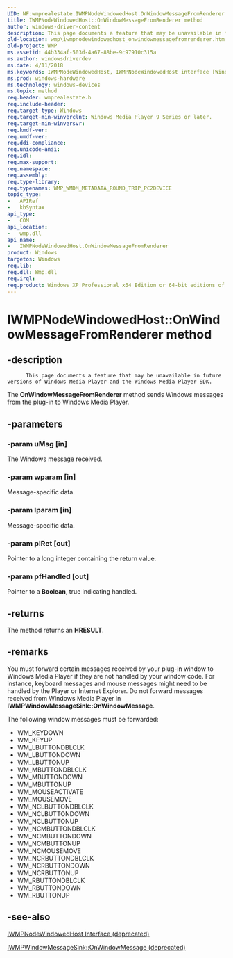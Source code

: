 ```yaml
---
UID: NF:wmprealestate.IWMPNodeWindowedHost.OnWindowMessageFromRenderer
title: IWMPNodeWindowedHost::OnWindowMessageFromRenderer method
author: windows-driver-content
description: This page documents a feature that may be unavailable in future versions of Windows Media Player and the Windows Media Player SDK.
old-location: wmp\iwmpnodewindowedhost_onwindowmessagefromrenderer.htm
old-project: WMP
ms.assetid: 44b334af-503d-4a67-88be-9c97910c315a
ms.author: windowsdriverdev
ms.date: 4/11/2018
ms.keywords: IWMPNodeWindowedHost, IWMPNodeWindowedHost interface [Windows Media Player], OnWindowMessageFromRenderer method, IWMPNodeWindowedHost::OnWindowMessageFromRenderer, IWMPNodeWindowedHostOnWindowMessageFromRendererRendering, OnWindowMessageFromRenderer method [Windows Media Player], OnWindowMessageFromRenderer method [Windows Media Player], IWMPNodeWindowedHost interface, OnWindowMessageFromRenderer,IWMPNodeWindowedHost.OnWindowMessageFromRenderer, wmp.iwmpnodewindowedhost_onwindowmessagefromrenderer, wmprealestate/IWMPNodeWindowedHost::OnWindowMessageFromRenderer
ms.prod: windows-hardware
ms.technology: windows-devices
ms.topic: method
req.header: wmprealestate.h
req.include-header: 
req.target-type: Windows
req.target-min-winverclnt: Windows Media Player 9 Series or later.
req.target-min-winversvr: 
req.kmdf-ver: 
req.umdf-ver: 
req.ddi-compliance: 
req.unicode-ansi: 
req.idl: 
req.max-support: 
req.namespace: 
req.assembly: 
req.type-library: 
req.typenames: WMP_WMDM_METADATA_ROUND_TRIP_PC2DEVICE
topic_type:
-	APIRef
-	kbSyntax
api_type:
-	COM
api_location:
-	wmp.dll
api_name:
-	IWMPNodeWindowedHost.OnWindowMessageFromRenderer
product: Windows
targetos: Windows
req.lib: 
req.dll: Wmp.dll
req.irql: 
req.product: Windows XP Professional x64 Edition or 64-bit editions of     Windows Server 2003
---
```


# IWMPNodeWindowedHost::OnWindowMessageFromRenderer method


## -description




          This page documents a feature that may be unavailable in future versions of Windows Media Player and the Windows Media Player SDK.
        



The <b>OnWindowMessageFromRenderer</b> method sends Windows messages from the plug-in to Windows Media Player.


## -parameters




### -param uMsg [in]

The Windows message received.


### -param wparam [in]

Message-specific data.


### -param lparam [in]

Message-specific data.


### -param plRet [out]

Pointer to a long integer containing the return value.


### -param pfHandled [out]

Pointer to a <b>Boolean</b>, true indicating handled.


## -returns



The method returns an <b>HRESULT</b>.




## -remarks



You must forward certain messages received by your plug-in window to Windows Media Player if they are not handled by your window code. For instance, keyboard messages and mouse messages might need to be handled by the Player or Internet Explorer. Do not forward messages received from Windows Media Player in <b>IWMPWindowMessageSink::OnWindowMessage</b>.

The following window messages must be forwarded:

<ul>
<li>
            WM_KEYDOWN
          </li>
<li>
            WM_KEYUP
          </li>
<li>
            WM_LBUTTONDBLCLK
          </li>
<li>
            WM_LBUTTONDOWN
          </li>
<li>
            WM_LBUTTONUP
          </li>
<li>
            WM_MBUTTONDBLCLK
          </li>
<li>
            WM_MBUTTONDOWN
          </li>
<li>
            WM_MBUTTONUP
          </li>
<li>
            WM_MOUSEACTIVATE
          </li>
<li>
            WM_MOUSEMOVE
          </li>
<li>
            WM_NCLBUTTONDBLCLK
          </li>
<li>
            WM_NCLBUTTONDOWN
          </li>
<li>
            WM_NCLBUTTONUP
          </li>
<li>
            WM_NCMBUTTONDBLCLK
          </li>
<li>
            WM_NCMBUTTONDOWN
          </li>
<li>
            WM_NCMBUTTONUP
          </li>
<li>
            WM_NCMOUSEMOVE
          </li>
<li>
            WM_NCRBUTTONDBLCLK
          </li>
<li>
            WM_NCRBUTTONDOWN
          </li>
<li>
            WM_NCRBUTTONUP
          </li>
<li>
            WM_RBUTTONDBLCLK
          </li>
<li>
            WM_RBUTTONDOWN
          </li>
<li>
            WM_RBUTTONUP
          </li>
</ul>



## -see-also




<a href="https://msdn.microsoft.com/e350bc92-07cc-414d-8733-ad83c2454a7e">IWMPNodeWindowedHost Interface (deprecated)</a>



<a href="https://msdn.microsoft.com/d32caaba-5264-447f-9890-30e2200e28ff">IWMPWindowMessageSink::OnWindowMessage (deprecated)</a>
 

 

